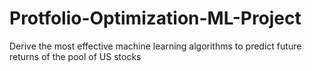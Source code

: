 # Protfolio-Optimization-ML-Project
Derive the most effective machine learning algorithms to predict future returns of the pool of US stocks
